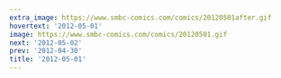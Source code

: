 ```yaml
---
extra_image: https://www.smbc-comics.com/comics/20120501after.gif
hovertext: '2012-05-01'
image: https://www.smbc-comics.com/comics/20120501.gif
next: '2012-05-02'
prev: '2012-04-30'
title: '2012-05-01'
---
```

